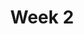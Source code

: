 ---
    title: Week 2
    weekNumber: 2
    days:
      - date: 2024-1-15
        events:
          
          "No Lecture (MLK Day)":
      - date: 2024-1-17
        events:
          "**LEC 4**{: .label .label-lecture } Arrays and DataFrames":
            "[BPD 9-10](https://notes.dsc10.com/02-data_sets/accessing.html)" 
          "<small><i><span style='display: inline-block; padding-left: 80px'><b>Keywords:</b> array methods, np.arange, .read_csv, .get, .assign, .sort_values, .iloc, .loc, index </span></i></small>":
      - date: 2024-1-19
        events:
          "**LEC 5**{: .label .label-lecture } Querying and Grouping":
            "[BPD 10-11](https://notes.dsc10.com/02-data_sets/querying.html)" 
          "<small><i><span style='display: inline-block; padding-left: 80px'><b>Keywords:</b> .set_index, Booleans, querying, .shape, &, |, .take, .groupby, aggregation </span></i></small>":
      - date: 2024-1-20
        events:
          
          "**LAB 1**{: .label .label-lab } **Arrays and DataFrames**":
---